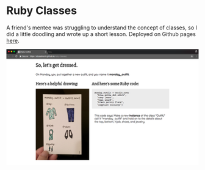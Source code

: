 # Ruby Classes
A friend's mentee was struggling to understand the concept of classes, so I did a little doodling and wrote up a short lesson.
Deployed on Github pages [here](https://alyssahursh.github.io/ruby-classes/).

<kbd>![Sample of lesson](/Ruby_class_ss.png?raw=true "Sample of lesson")</kbd>
